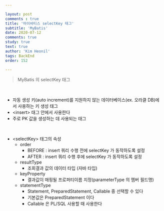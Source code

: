```yaml
---

layout: post
comments : true
title: '마이바티스 selectKey 태그'
subtitle: 'MyBatis'
date: 2020-07-12
comments: true
study: true
text: true
author: 'Kim Heonil'
tags: BackEnd
order: 152

---
```


> MyBatis 의 selectKey 태그

<br>

- 자동 생성 키(auto increment)를 지원하지 않는 데이터베이스(ex. 오라클 DB)에서 사용하는 키 생성 태그
- &lt;insert> 태그 안에서 사용한다
- 주로 PK 값을 생성하는 데 사용되는 태그

<br>

- &lt;selectKey> 태그의 속성
  - order
    - BEFORE : insert 쿼리 수행 전에 selectKey 가 동작하도록 설정
    - AFTER : insert 쿼리 수행 후에 selectKey 가 동작하도록 설정
  - resultType
    - 조회결과 값의 데이터 타입 (자바 타입)
  - keyProperty
    - 결과값이 매핑될 프로퍼티이름 지정(parameterType 의 멤버 필드명)
  - statementType
    - Statement, PreparedStatement, Callable 중 선택할 수 있다
    - 기본값은 PreparedStatement 이다
    - Callable 은 PL/SQL 사용할 때 사용한다
    
<br><br>